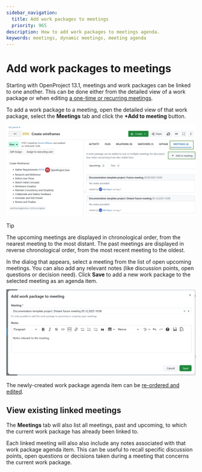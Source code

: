 ```yaml
---
sidebar_navigation:
  title: Add work packages to meetings
  priority: 965
description: How to add work packages to meetings agenda.
keywords: meetings, dynamic meetings, meeting agenda
---
```


# Add work packages to meetings

Starting with OpenProject 13.1, meetings and work packages can be linked to one another. This can be done either from the detailed view of a work package or when editing [a one-time or recurring meetings](../../meetings/one-time-meeting/#add-a-work-package-to-the-agenda).

To add a work package to a meeting, open the detailed view of that work package, select the **Meetings** tab and click the **+Add to meeting** button.

![Add a work package to a meeting in OpenProject](openproject_user_guide_add_wp_to_meeting.png)

> [!TIP]
> The upcoming meetings are displayed in chronological order, from the nearest meeting to the most distant.
> The past meetings are displayed in reverse chronological order, from the most recent meeting to the oldest.

In the dialog that appears, select a meeting from the list of open upcoming meetings. You can also add any relevant notes (like discussion points, open questions or decision need). Click **Save** to add a new work package to the selected meeting as an agenda item.

![Add a work package to a new meeting](openproject_user_guide_meeting_dialogue.png)

The newly-created work package agenda item can be [re-ordered and edited](../../meetings/dynamic-meetings/#edit-a-meeting).

## View existing linked meetings

The **Meetings** tab will also list all meetings, past and upcoming, to which the current work package has already been linked to.

Each linked meeting will also also include any notes associated with that work package agenda item. This can be useful to recall specific discussion points, open questions or decisions taken during a meeting that concerns the current work package.
